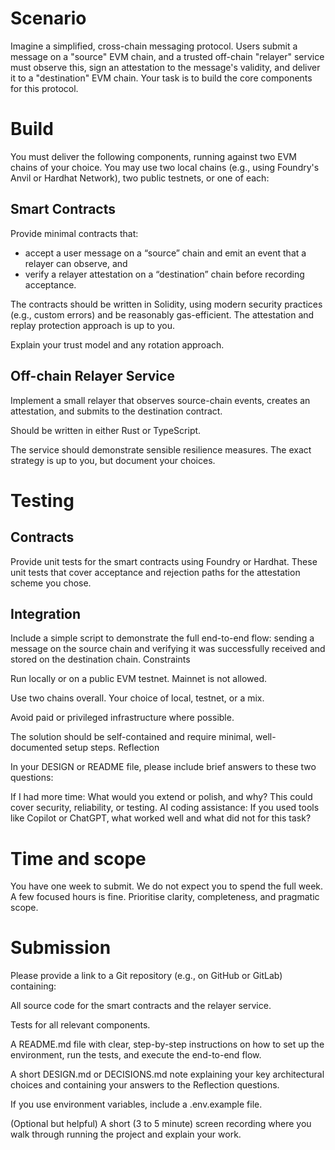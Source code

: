 # Scenario

Imagine a simplified, cross-chain messaging protocol. Users submit a message on a "source" EVM chain, and a trusted off-chain "relayer" service must observe this, sign an attestation to the message's validity, and
deliver it to a "destination" EVM chain. Your task is to build the core components for this protocol.

# Build

You must deliver the following components, running against two EVM chains of your choice. You may use two local chains (e.g., using Foundry's Anvil or Hardhat Network), two public testnets, or one of each:

## Smart Contracts
Provide minimal contracts that:
- accept a user message on a “source” chain and emit an event that a relayer can observe, and
- verify a relayer attestation on a “destination” chain before recording acceptance.

The contracts should be written in Solidity, using modern security practices (e.g., custom errors) and be reasonably gas-efficient. The attestation and replay protection approach is up to you. 

Explain your trust model and any rotation approach.

## Off-chain Relayer Service
Implement a small relayer that observes source-chain events, creates an attestation, and submits to the destination contract.

Should be written in either Rust or TypeScript.

The service should demonstrate sensible resilience measures. The exact strategy is up to you, but document your choices. 

# Testing
## Contracts 
Provide unit tests for the smart contracts using Foundry or Hardhat. These unit tests that cover acceptance and rejection paths for the attestation scheme you chose.

## Integration 
Include a simple script to demonstrate the full end-to-end flow: sending a message on the source chain and verifying it was successfully received and stored on the destination chain.
Constraints

Run locally or on a public EVM testnet. Mainnet is not allowed.

Use two chains overall. Your choice of local, testnet, or a mix.

Avoid paid or privileged infrastructure where possible.

The solution should be self-contained and require minimal, well-documented setup steps.
Reflection

In your DESIGN or README file, please include brief answers to these two
questions:

If I had more time: What would you extend or polish, and why? This could cover security, reliability, or testing.
AI coding assistance: If you used tools like Copilot or ChatGPT, what worked well and what did not for this task?

# Time and scope

You have one week to submit. We do not expect you to spend the full week. A few focused hours is fine. Prioritise clarity, completeness, and pragmatic scope.

# Submission

Please provide a link to a Git repository (e.g., on GitHub or GitLab)
containing:

All source code for the smart contracts and the relayer service.

Tests for all relevant components.

A README.md file with clear, step-by-step instructions on how to set up the environment, run the tests, and execute the end-to-end flow.

A short DESIGN.md or DECISIONS.md note explaining your key architectural choices and containing your answers to the Reflection questions.

If you use environment variables, include a .env.example file.

(Optional but helpful) A short (3 to 5 minute) screen recording where you walk through running the project and explain your work.